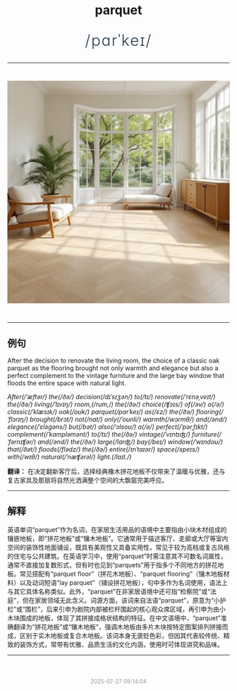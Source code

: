<div align="center">

# parquet

<div style="margin: 30px 0;">
<h1 style="font-size: 2.5em; font-weight: 300; letter-spacing: 2px; margin: 0; color: #2c3e50;">
/pɑrˈkeɪ/
</h1>
</div>

</div>

---

<div align="center" style="margin: 40px 0;">

![parquet](images/parquet.png)

</div>

---

## 例句

After the decision to renovate the living room, the choice of a classic oak parquet as the flooring brought not only warmth and elegance but also a perfect complement to the vintage furniture and the large bay window that floods the entire space with natural light.

*After(/ˈæftər/) the(/ðə/) decision(/dɪˈsɪʒən/) to(/tɪ/) renovate(/ˈrɛnəˌveɪt/) the(/ðə/) living(/ˈlɪvɪŋ/) room,(/rum,/) the(/ðə/) choice(/ʧɔɪs/) of(/əv/) a(/ə/) classic(/ˈklæsɪk/) oak(/oʊk/) parquet(/pɑrˈkeɪ/) as(/ɛz/) the(/ðə/) flooring(/ˈflɔrɪŋ/) brought(/brɔt/) not(/nɑt/) only(/ˈoʊnli/) warmth(/wɔrmθ/) and(/ənd/) elegance(/ˈɛləgəns/) but(/bət/) also(/ˈɔlsoʊ/) a(/ə/) perfect(/ˈpərˌfɪkt/) complement(/ˈkɑmpləmənt/) to(/tɪ/) the(/ðə/) vintage(/ˈvɪntɪʤ/) furniture(/ˈfərnɪʧər/) and(/ənd/) the(/ðə/) large(/lɑrʤ/) bay(/beɪ/) window(/ˈwɪndoʊ/) that(/ðət/) floods(/flədz/) the(/ðə/) entire(/ɪnˈtaɪər/) space(/speɪs/) with(/wɪθ/) natural(/ˈnæʧərəl/) light.(/laɪt./)*

**翻译：** 在决定翻新客厅后，选择经典橡木拼花地板不仅带来了温暖与优雅，还与复古家具及那扇将自然光洒满整个空间的大飘窗完美呼应。

---

## 解释

英语单词“parquet”作为名词，在家居生活用品的语境中主要指由小块木材组成的镶嵌地板，即“拼花地板”或“镶木地板”。它通常用于描述客厅、走廊或大厅等室内空间的装饰性地面铺设，既具有美观性又具备实用性，常见于较为高档或复古风格的住宅与公共建筑。在英语学习中，使用“parquet”时需注意其不可数名词属性，通常不直接加复数形式，但有时也见到“parquets”用于指多个不同地方的拼花地板。常见搭配有“parquet floor”（拼花木地板）、“parquet flooring”（镶木地板材料）以及动词短语“lay parquet”（铺设拼花地板），句中多作为名词使用，语法上与其它具体名称类似。此外，“parquet”在非家居语境中还可指“检察院”或“法庭”，但在家居领域无此含义。词源方面，该词来自法语“parquet”，原意为“小护栏”或“围栏”，后来引申为剧院内部被栏杆围起的核心观众席区域，再引申为由小木块围成的地板，体现了其拼接成格状结构的特征。在中文语境中，“parquet”准确翻译为“拼花地板”或“镶木地板”，强调木地板由多片木块按特定图案排列拼接而成，区别于实木地板或复合木地板。该词本身无褒贬色彩，但因其代表较传统、精致的装饰方式，常带有优雅、品质生活的文化内涵，使用时可体现讲究和品味。


---

<div align="center" style="margin-top: 50px;">
<small style="color: #999; font-size: 0.9em;">2025-07-27 09:14:04</small>
</div>
